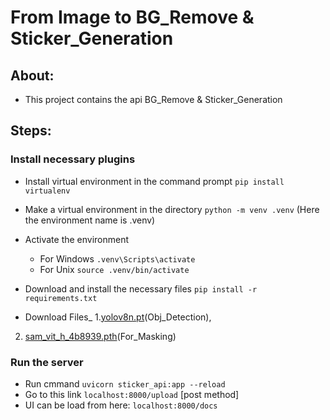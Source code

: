 # From Image to BG_Remove & Sticker_Generation
## About:
- This project contains the api BG_Remove & Sticker_Generation

## Steps:
### Install necessary plugins
- Install virtual environment in the command prompt  `pip install virtualenv`
- Make a virtual environment in the directory  `python -m venv .venv`      (Here the environment name is .venv)
- Activate the environment  
	- For Windows `.venv\Scripts\activate`
	- For Unix `source .venv/bin/activate`
 - Download and install the necessary files  `pip install -r requirements.txt`

 - Download Files_ 1.[yolov8n.pt](https://drive.google.com/file/d/1AK5o-PW-RDwN8wrxHVphsHM0mabLTRzf/view?usp=sharing)(Obj_Detection), 

 2. [sam_vit_h_4b8939.pth](https://drive.google.com/file/d/1D4xlCWtZkoWKxWVcQf9qj9Kx4-If0NE-/view?usp=sharing)(For_Masking)


 ### Run the server
 <!-- - Run cmmand `uvicorn sticker_api:app --reload --host 192.168.68.104` -->
 - Run cmmand `uvicorn sticker_api:app --reload`
 - Go to this link `localhost:8000/upload` [post method]
 - UI can be load from here: `localhost:8000/docs`
 


